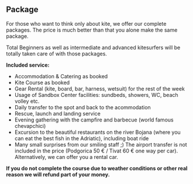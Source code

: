 ## Package

For those who want to think only about kite, we offer our complete packages. The price is much better than that you alone make the same package. 

Total Beginners as well as intermediate and advanced kitesurfers will be totally taken care of with those packages.

**Included service:**

- Accommodation & Catering as booked
- Kite Course as booked
- Gear Rental (kite, board, bar, harness, wetsuit) for the rest of the week
- Usage of Sandbox Center facilities: sundbeds, showers, WC, beach volley etc.
- Daily transfer to the spot and back to the acommodation
- Rescue, launch and landing service
- Evening gathering with the campfire and barbecue (world famous chevapchici)
- Excursion to the beautiful restaurants on the river Bojana (where you can eat the best fish in the Adriatic), including boat ride 
- Many small surprises from our smiling staff ;)
The airport transfer is not included in the price (Podgorica 50 € / Tivat 60 € one way per car). Alternatively, we can offer you a rental car.

**If you do not complete the course due to weather conditions or other real reason we will refund part of your money.**
